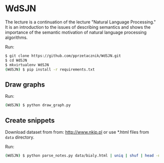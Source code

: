 WdSJN
================

The lecture is a continuation of the lecture "Natural Language Processing." It is an introduction to the issues of describing semantics and shows the importance of the semantic motivation of natural language processing algorithms.

Run:
```Bash
$ git clone https://github.com/pprzetacznik/WdSJN.git
$ cd WdSJN
$ mkvirtualenv WdSJN
(WdSJN) $ pip install -r requirements.txt
```

## Draw graphs

Run:
```Bash
(WdSJN) $ python draw_graph.py
```

## Create snippets

Download dataset from from: http://www.nkjp.pl or use \*.html files from `data` directory.

Run:
```Bash
(WdSJN) $ python parse_notes.py data/bialy.html | uniq | shuf | head -n 100
```
